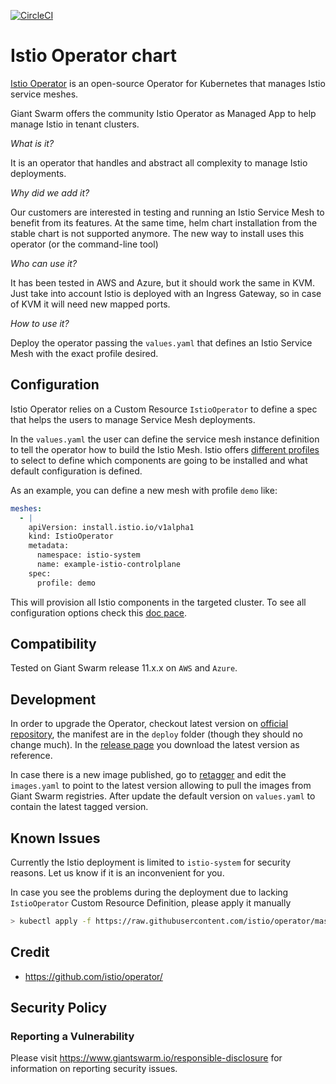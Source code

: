 [![CircleCI](https://circleci.com/gh/giantswarm/istio-operator.svg?style=shield)](https://circleci.com/gh/giantswarm/istio-operator)

# Istio Operator chart

[Istio Operator](https://github.com/istio/operator) is
an open-source Operator for Kubernetes that manages Istio service meshes.

Giant Swarm offers the community Istio Operator as Managed App to help manage Istio in tenant clusters.


*What is it?*

  It is an operator that handles and abstract all complexity to manage Istio deployments.

*Why did we add it?*
    
  Our customers are interested in testing and running an Istio Service Mesh to benefit from its features. At the same time, helm chart installation from the stable chart is not supported anymore. The new way to install uses this operator (or the command-line tool)

*Who can use it?*

  It has been tested in AWS and Azure, but it should work the same in KVM. Just take into account Istio is deployed with an Ingress Gateway, so in case of KVM it will need new mapped ports.

*How to use it?*
    
  Deploy the operator passing the `values.yaml` that defines an Istio Service Mesh with the exact profile desired.

## Configuration

Istio Operator relies on a Custom Resource `IstioOperator` to define a spec that helps the users to manage Service Mesh deployments.

In the `values.yaml` the user can define the service mesh instance definition to tell the operator how to build the Istio Mesh. Istio offers [different profiles](https://istio.io/latest/docs/setup/additional-setup/config-profiles/) to select to define which components are going to be installed and what default configuration is defined.

As an example, you can define a new mesh with profile `demo` like:

```yaml
meshes:
  - |
    apiVersion: install.istio.io/v1alpha1
    kind: IstioOperator
    metadata:
      namespace: istio-system
      name: example-istio-controlplane
    spec:
      profile: demo
```

This will provision all Istio components in the targeted cluster. To see all configuration options check this [doc pace](https://istio.io/latest/docs/reference/config/istio.operator.v1alpha1/#IstioOperatorSpec).

## Compatibility

Tested on Giant Swarm release 11.x.x on `AWS` and `Azure`.

## Development

In order to upgrade the Operator, checkout latest version on [official repository](https://github.com/istio/istio/tree/master/operator), the manifest are in the `deploy` folder (though they should no change much). In the [release page](https://github.com/istio/istio/releases) you download the latest version as reference.

In case there is a new image published, go to [retagger](https://github.com/giantswarm/retagger/pull/465/files) and edit the `images.yaml` to point to the latest version allowing to pull the images from Giant Swarm registries. After update the default version on `values.yaml` to contain the latest tagged version.

## Known Issues

Currently the Istio deployment is limited to `istio-system` for security reasons. Let us know if it is an inconvenient for you.

In case you see the problems during the deployment due to lacking `IstioOperator` Custom Resource Definition, please apply it manually 

```bash
> kubectl apply -f https://raw.githubusercontent.com/istio/operator/master/deploy/crds/istio_v1alpha1_istiooperator_crd.yaml
```

## Credit

* https://github.com/istio/operator/

## Security Policy

### Reporting a Vulnerability

Please visit https://www.giantswarm.io/responsible-disclosure for information on
reporting security issues.
